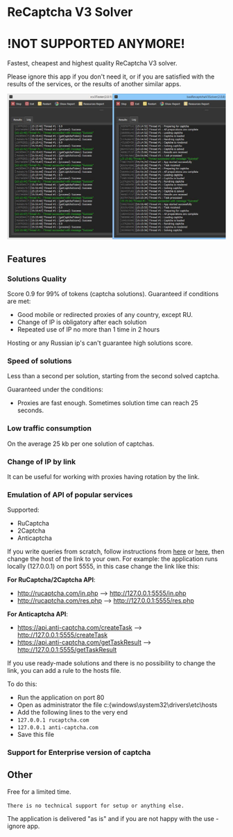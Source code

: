 # ReCaptcha V3 Solver

# !NOT SUPPORTED ANYMORE!

Fastest, cheapest and highest quality ReCaptcha V3 solver.

Please ignore this app if you don't need it, or if you are satisfied with the results of the services, or the results of another similar apps.

![](./tests-screen.jpg)

## Features

### Solutions Quality

Score 0.9 for 99% of tokens (captcha solutions).
Guaranteed if conditions are met:

-   Good mobile or redirected proxies of any country, except RU.
-   Change of IP is obligatory after each solution
-   Repeated use of IP no more than 1 time in 2 hours

Hosting or any Russian ip's can't guarantee high solutions score.

### Speed of solutions

Less than a second per solution, starting from the second solved captcha.

Guaranteed under the conditions:

-   Proxies are fast enough.
    Sometimes solution time can reach 25 seconds.

### Low traffic consumption

On the average 25 kb per one solution of captchas.

### Change of IP by link

It can be useful for working with proxies having rotation by the link.

### Emulation of API of popular services

Supported:

- RuCaptcha
- 2Captcha
- Anticaptcha

If you write queries from scratch, follow instructions from [here](https://anti-captcha.com/apidoc) or [here](https://2captcha.com/2captcha-api), then change the host of the link to your own.
For example: the application runs locally (127.0.0.1) on port 5555, in this case change the link like this:

**For RuCaptcha/2Captcha API**:

- http://rucaptcha.com/in.php --> http://127.0.0.1:5555/in.php
- http://rucaptcha.com/res.php --> http://127.0.0.1:5555/res.php

**For Anticaptcha API**:

- https://api.anti-captcha.com/createTask --> http://127.0.0.1:5555/createTask
- https://api.anti-captcha.com/getTaskResult --> http://127.0.0.1:5555/getTaskResult

If you use ready-made solutions and there is no possibility to change the link, you can add a rule to the hosts file.

To do this:

- Run the application on port 80
- Open as administrator the file c:{windows\system32\drivers\etc\hosts
- Add the following lines to the very end
- `127.0.0.1 rucaptcha.com`
- `127.0.0.1 anti-captcha.com`
- Save this file

### Support for Enterprise version of captcha

## Other

Free for a limited time.

`There is no technical support for setup or anything else.`

The application is delivered "as is" and if you are not happy with the use - ignore app.

